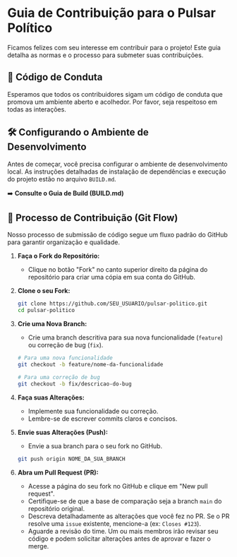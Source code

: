 # Guia de Contribuição para o Pulsar Político

Ficamos felizes com seu interesse em contribuir para o projeto! Este guia detalha as normas e o processo para submeter suas contribuições.

## 💬 Código de Conduta

Esperamos que todos os contribuidores sigam um código de conduta que promova um ambiente aberto e acolhedor. Por favor, seja respeitoso em todas as interações.

## 🛠️ Configurando o Ambiente de Desenvolvimento

Antes de começar, você precisa configurar o ambiente de desenvolvimento local. As instruções detalhadas de instalação de dependências e execução do projeto estão no arquivo `BUILD.md`.

➡️ **Consulte o Guia de Build (BUILD.md)**

## 🌊 Processo de Contribuição (Git Flow)

Nosso processo de submissão de código segue um fluxo padrão do GitHub para garantir organização e qualidade.

1.  **Faça o Fork do Repositório:**
    - Clique no botão "Fork" no canto superior direito da página do repositório para criar uma cópia em sua conta do GitHub.

2.  **Clone o seu Fork:**
    ```bash
    git clone https://github.com/SEU_USUARIO/pulsar-politico.git
    cd pulsar-politico
    ```

3.  **Crie uma Nova Branch:**
    - Crie uma branch descritiva para sua nova funcionalidade (`feature`) ou correção de bug (`fix`).
    ```bash
    # Para uma nova funcionalidade
    git checkout -b feature/nome-da-funcionalidade

    # Para uma correção de bug
    git checkout -b fix/descricao-do-bug
    ```

4.  **Faça suas Alterações:**
    - Implemente sua funcionalidade ou correção.
    - Lembre-se de escrever commits claros e concisos.

5.  **Envie suas Alterações (Push):**
    - Envie a sua branch para o seu fork no GitHub.
    ```bash
    git push origin NOME_DA_SUA_BRANCH
    ```

6.  **Abra um Pull Request (PR):**
    - Acesse a página do seu fork no GitHub e clique em "New pull request".
    - Certifique-se de que a base de comparação seja a branch `main` do repositório original.
    - Descreva detalhadamente as alterações que você fez no PR. Se o PR resolve uma `issue` existente, mencione-a (ex: `Closes #123`).
    - Aguarde a revisão do time. Um ou mais membros irão revisar seu código e podem solicitar alterações antes de aprovar e fazer o merge.